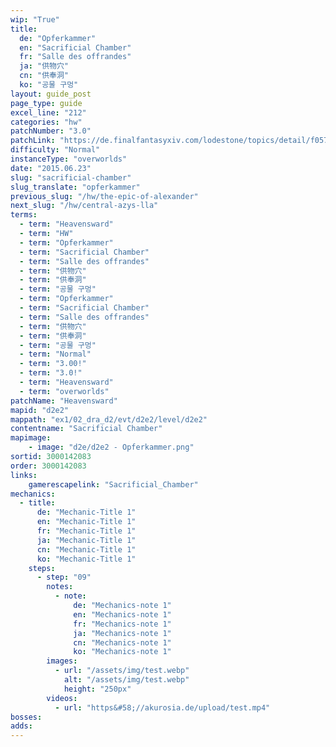 ```yaml
---
wip: "True"
title:
  de: "Opferkammer"
  en: "Sacrificial Chamber"
  fr: "Salle des offrandes"
  ja: "供物穴"
  cn: "供奉洞"
  ko: "공물 구멍"
layout: guide_post
page_type: guide
excel_line: "212"
categories: "hw"
patchNumber: "3.0"
patchLink: "https://de.finalfantasyxiv.com/lodestone/topics/detail/f0575b82a639492e5a70e34d823d77bddcb7f686"
difficulty: "Normal"
instanceType: "overworlds"
date: "2015.06.23"
slug: "sacrificial-chamber"
slug_translate: "opferkammer"
previous_slug: "/hw/the-epic-of-alexander"
next_slug: "/hw/central-azys-lla"
terms:
  - term: "Heavensward"
  - term: "HW"
  - term: "Opferkammer"
  - term: "Sacrificial Chamber"
  - term: "Salle des offrandes"
  - term: "供物穴"
  - term: "供奉洞"
  - term: "공물 구멍"
  - term: "Opferkammer"
  - term: "Sacrificial Chamber"
  - term: "Salle des offrandes"
  - term: "供物穴"
  - term: "供奉洞"
  - term: "공물 구멍"
  - term: "Normal"
  - term: "3.00!"
  - term: "3.0!"
  - term: "Heavensward"
  - term: "overworlds"
patchName: "Heavensward"
mapid: "d2e2"
mappath: "ex1/02_dra_d2/evt/d2e2/level/d2e2"
contentname: "Sacrificial Chamber"
mapimage:
    - image: "d2e/d2e2 - Opferkammer.png"
sortid: 3000142083
order: 3000142083
links:
    gamerescapelink: "Sacrificial_Chamber"
mechanics:
  - title:
      de: "Mechanic-Title 1"
      en: "Mechanic-Title 1"
      fr: "Mechanic-Title 1"
      ja: "Mechanic-Title 1"
      cn: "Mechanic-Title 1"
      ko: "Mechanic-Title 1"
    steps:
      - step: "09"
        notes:
          - note:
              de: "Mechanics-note 1"
              en: "Mechanics-note 1"
              fr: "Mechanics-note 1"
              ja: "Mechanics-note 1"
              cn: "Mechanics-note 1"
              ko: "Mechanics-note 1"
        images:
          - url: "/assets/img/test.webp"
            alt: "/assets/img/test.webp"
            height: "250px"
        videos:
          - url: "https&#58;//akurosia.de/upload/test.mp4"
bosses:
adds:
---
```

